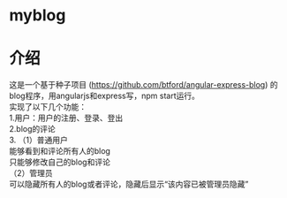 # myblog

# 介绍
这是一个基于种子项目 (https://github.com/btford/angular-express-blog) 的blog程序，用angularjs和express写，npm start运行。   
实现了以下几个功能：  
1.用户：用户的注册、登录、登出  
2.blog的评论  
3.
（1）普通用户  
能够看到和评论所有人的blog  
只能够修改自己的blog和评论  
（2）管理员  
可以隐藏所有人的blog或者评论，隐藏后显示“该内容已被管理员隐藏”  
# 
